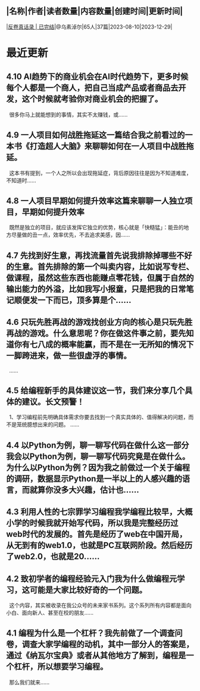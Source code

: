 |名称|作者|读者数量|内容数量|创建时间|更新时间|
---
|[反卷真话录 | 已完结](https://xiaobot.net/p/truth?refer=0b133df9-27dc-423b-8101-639049001c13)|@乌素淖尔|65人|37篇|2023-08-10|2023-12-29|

# 最近更新
## 4.10 AI趋势下的商业机会在AI时代趋势下，更多时候每个人都是一个商人，把自己当成产品或者商品去开发，这个时候就考验你对商业机会的把握了。
&nbsp;
很多你马上就能想到的事情，其实不太赚钱，或......
## 4.9 一人项目如何战胜拖延这一篇结合我之前看过的一本书《打造超人大脑》来聊聊如何在一人项目中战胜拖延。
&nbsp;
这本书有提到，一个人之所以会出现拖延症，背后原因往往是因为不知道难度，不知道时......
## 4.8 一人项目早期如何提升效率这篇来聊聊一人独立项目，早期如何提升效率
&nbsp;
既然是独立的项目，就应该发挥它独立的优势，核心就是「快糙猛」：能丑的地方尽量做的丑一点，效率优先，不去追求美感，因......
## 4.7 先找到好生意，再找流量首先说我排除掉哪些不好的生意。首先排除的第一个叫卖内容，比如说写专栏、做课程，虽然这些东西也能赚点零花钱，但属于自然的输出能力的外溢，比如我写小报童，只是把我的日常笔记顺便发一下而已，顶多算是个......
## 4.6 只玩先胜再战的游戏找创业方向的核心是只玩先胜再战的游戏。什么意思呢？你在做这件事之前，要先知道你有七八成的概率能赢，而不是在一无所知的情况下一脚跨进来，做一些很虚浮的事情。
&nbsp;
......
## 4.5 给编程新手的具体建议这一节，我们来分享几个具体的建议。长文预警！
&nbsp;
1、学习编程前先明确具体需求你要去找到一个真实具体的、值得解决的问题，而不是笼统臆想出来的问题。
......
## 4.4 以Python为例，聊一聊写代码在做什么这一部分我会以Python为例，聊一聊写代码究竟是在做什么。为什么以Python为例？因为我之前做过一个关于编程的调研，数据显示Python是一半以上的人感兴趣的语言，而就算你没多大兴趣，估计也......
## 4.3 利用人性的七宗罪学习编程我学编程比较早，大概小学的时候我就开始写代码，所以我是完整经历过web时代的发展的。首先是经历了web在中国开局，从无到有的web1.0，也就是PC互联网阶段。然后经历了web2.0，也就是20......
## 4.2 致初学者的编程经验元入门我为什么做编程元学习，这可能是大家比较好奇的一个问题。
&nbsp;
这个内容，其实被收录在我公众号的未来家书系列。这个系列所有内容都是面向小白、面向新人、甚至在校的朋友......
## 4.1 编程为什么是一个杠杆？我先前做了一个调查问卷，调查大家学编程的动机，其中一部分人的答案是，通过《纳瓦尔宝典》或者从其他地方了解到，编程是一个杠杆，所以想要学习编程。
&nbsp;
那么我们就来......

